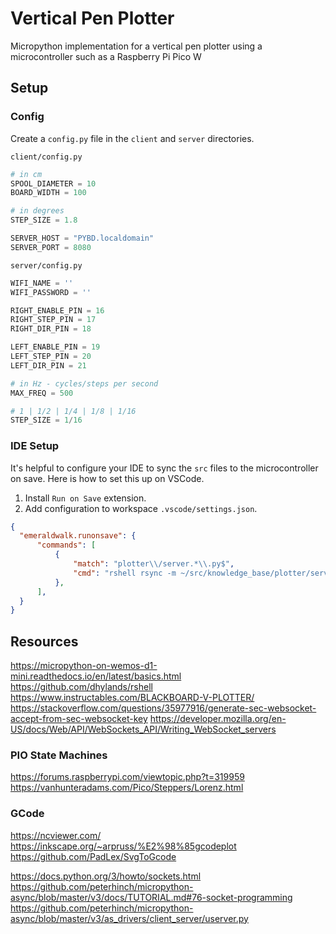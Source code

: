 # Vertical Pen Plotter
Micropython implementation for a vertical pen plotter using a microcontroller such as a Raspberry Pi Pico W

## Setup

### Config
Create a `config.py` file in the `client` and `server` directories. 

<code>client/config.py</code>
```py
# in cm
SPOOL_DIAMETER = 10
BOARD_WIDTH = 100

# in degrees
STEP_SIZE = 1.8

SERVER_HOST = "PYBD.localdomain"
SERVER_PORT = 8080
```

<code>server/config.py</code>
```py
WIFI_NAME = ''
WIFI_PASSWORD = ''

RIGHT_ENABLE_PIN = 16
RIGHT_STEP_PIN = 17
RIGHT_DIR_PIN = 18

LEFT_ENABLE_PIN = 19
LEFT_STEP_PIN = 20
LEFT_DIR_PIN = 21

# in Hz - cycles/steps per second
MAX_FREQ = 500

# 1 | 1/2 | 1/4 | 1/8 | 1/16
STEP_SIZE = 1/16
```

### IDE Setup
It's helpful to configure your IDE to sync the `src` files to the microcontroller on save. Here is how to set this up on VSCode. 

1) Install `Run on Save` extension.
2) Add configuration to workspace `.vscode/settings.json`.

```json
{
  "emeraldwalk.runonsave": {
      "commands": [
          {
              "match": "plotter\\/server.*\\.py$",
              "cmd": "rshell rsync -m ~/src/knowledge_base/plotter/server /pyboard"
          },
      ],
  }
}
``` 

## Resources
https://micropython-on-wemos-d1-mini.readthedocs.io/en/latest/basics.html
https://github.com/dhylands/rshell
https://www.instructables.com/BLACKBOARD-V-PLOTTER/
https://stackoverflow.com/questions/35977916/generate-sec-websocket-accept-from-sec-websocket-key
https://developer.mozilla.org/en-US/docs/Web/API/WebSockets_API/Writing_WebSocket_servers

### PIO State Machines
https://forums.raspberrypi.com/viewtopic.php?t=319959
https://vanhunteradams.com/Pico/Steppers/Lorenz.html

### GCode
https://ncviewer.com/
https://inkscape.org/~arpruss/%E2%98%85gcodeplot
https://github.com/PadLex/SvgToGcode

https://docs.python.org/3/howto/sockets.html
https://github.com/peterhinch/micropython-async/blob/master/v3/docs/TUTORIAL.md#76-socket-programming
https://github.com/peterhinch/micropython-async/blob/master/v3/as_drivers/client_server/userver.py
